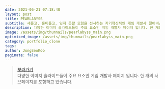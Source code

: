 ```yaml
---
date: 2021-06-21 07:18:48
layout: post
title: PEARLABYSS
subtitle: 새롭고, 흥미롭고, 잊지 못할 모험을 선사하는 자기혁신적인 게임 개발사 펄어비스입니다. <sup><a href="https://www.pearlabyss.com/ko-KR">#</a></sup>
description: 다양한 이미지 슬라이드들이 주요 요소인 게임 개발사 페이지 입니다. 한 개의 서브페이지를 포함하고 있습니다.
image: /assets/img/thumnails/pearlabyss_main.png
optimized_image: /assets/img/thumnails/pearlabyss_main.png
category: portfolio_clone
tags:
author: JongSeoKoo
paginate: false
---
```


> <a href="/assets/portfolio/portfolio_Pearlabyss/index.html" target="_blank">보러가기</a>  
> 다양한 이미지 슬라이드들이 주요 요소인 게임 개발사 페이지 입니다. 한 개의 서브페이지를 포함하고 있습니다.
